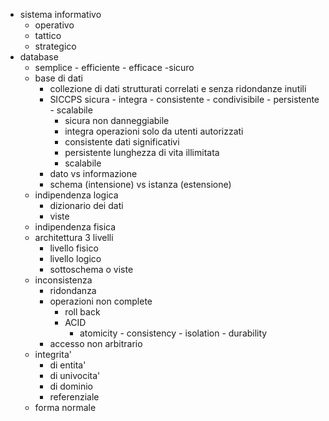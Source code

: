 - sistema informativo
	- operativo
	- tattico
	- strategico
- database
	- semplice - efficiente - efficace -sicuro
	- base di dati
		- collezione di dati strutturati correlati e senza ridondanze inutili
		-  SICCPS sicura - integra - consistente - condivisibile - persistente - scalabile
			- sicura non danneggiabile
			- integra operazioni solo da utenti autorizzati
			- consistente dati significativi
			- persistente lunghezza di vita illimitata
			- scalabile
		- dato vs informazione
		- schema (intensione) vs istanza (estensione)
	- indipendenza logica
		- dizionario dei dati
		- viste
	- indipendenza fisica
	- architettura 3 livelli
		- livello fisico
		- livello logico
		- sottoschema o viste
	- inconsistenza
		- ridondanza
		- operazioni non complete
			- roll back
			- ACID
				- atomicity - consistency - isolation - durability
		- accesso non arbitrario
	- integrita'
		- di entita'
		- di univocita'
		- di dominio
		- referenziale
	- forma normale